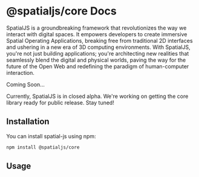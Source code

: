 # @spatialjs/core Docs


SpatialJS is a groundbreaking framework that revolutionizes the way we interact with digital spaces. It empowers developers to create immersive Spatial Operating Applications, breaking free from traditional 2D interfaces and ushering in a new era of 3D computing environments. With SpatialJS, you're not just building applications; you're architecting new realities that seamlessly blend the digital and physical worlds, paving the way for the future of the Open Web and redefining the paradigm of human-computer interaction.

Coming Soon...

Currently, SpatialJS is in closed alpha. We're working on getting the core library ready for public release. Stay tuned!

## Installation

You can install spatial-js using npm:

```bash
npm install @spatialjs/core
```

## Usage



